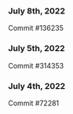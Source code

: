 ### July 8th, 2022

Commit #136235

### July 5th, 2022

Commit #314353


### July 4th, 2022

Commit #72281
